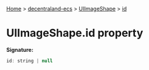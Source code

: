 [Home](./index) &gt; [decentraland-ecs](./decentraland-ecs.md) &gt; [UIImageShape](./decentraland-ecs.uiimageshape.md) &gt; [id](./decentraland-ecs.uiimageshape.id.md)

# UIImageShape.id property


**Signature:**
```javascript
id: string | null
```
